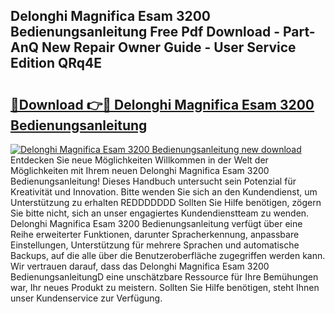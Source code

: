 ## Delonghi Magnifica Esam 3200 Bedienungsanleitung Free Pdf Download - Part-AnQ New Repair Owner Guide - User Service Edition QRq4E

# <h2><a href="http://df23k08.blite.top/?on=Delonghi+Magnifica+Esam+3200+Bedienungsanleitung">🔗Download 👉🔴 Delonghi Magnifica Esam 3200 Bedienungsanleitung</a></h2>

[![Delonghi Magnifica Esam 3200 Bedienungsanleitung new download](https://i.imgur.com/lujVjoI.png)](http://df23k08.blite.top/?on=Delonghi+Magnifica+Esam+3200+Bedienungsanleitung)
Entdecken Sie neue Möglichkeiten Willkommen in der Welt der Möglichkeiten mit Ihrem neuen Delonghi Magnifica Esam 3200 Bedienungsanleitung! Dieses Handbuch untersucht sein Potenzial für Kreativität und Innovation. Bitte wenden Sie sich an den Kundendienst, um Unterstützung zu erhalten REDDDDDDD Sollten Sie Hilfe benötigen, zögern Sie bitte nicht, sich an unser engagiertes Kundendienstteam zu wenden. Delonghi Magnifica Esam 3200 Bedienungsanleitung verfügt über eine Reihe erweiterter Funktionen, darunter Spracherkennung, anpassbare Einstellungen, Unterstützung für mehrere Sprachen und automatische Backups, auf die alle über die Benutzeroberfläche zugegriffen werden kann. Wir vertrauen darauf, dass das Delonghi Magnifica Esam 3200 BedienungsanleitungD eine unschätzbare Ressource für Ihre Bemühungen war, Ihr neues Produkt zu meistern. Sollten Sie Hilfe benötigen, steht Ihnen unser Kundenservice zur Verfügung.
